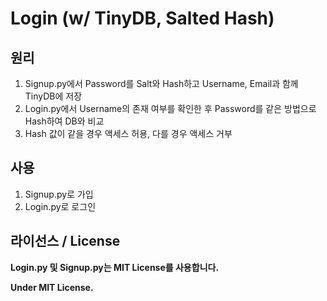 # Login (w/ TinyDB, Salted Hash)

## 원리
  1. Signup.py에서 Password를 Salt와 Hash하고 Username, Email과 함께 TinyDB에 저장
  2. Login.py에서 Username의 존재 여부를 확인한 후 Password를 같은 방법으로 Hash하여 DB와 비교
  3. Hash 값이 같을 경우 액세스 허용, 다를 경우 액세스 거부

## 사용
  1. Signup.py로 가입
  2. Login.py로 로그인

## 라이선스 / License
**Login.py 및 Signup.py는 MIT License를 사용합니다.**

**Under MIT License.**
